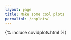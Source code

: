 ```yaml
---
layout: page
title: Make some cool plots
permalink: /coplots/
---
```


{% include covidplots.html %}